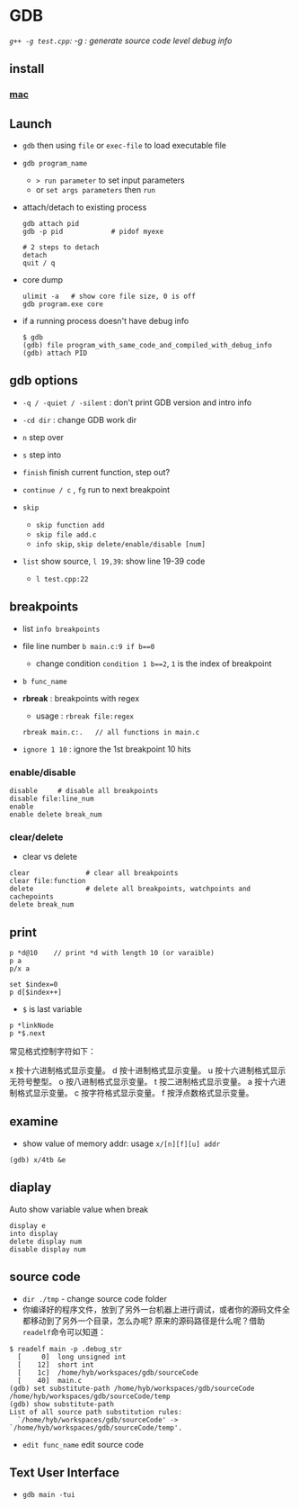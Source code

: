 # GDB


*`g++ -g test.cpp`: -g : generate source code level debug info*

## install

### [mac](https://zhuanlan.zhihu.com/p/68398728)


## Launch

- `gdb` then using `file` or `exec-file` to load executable file
- `gdb program_name`
  - `> run parameter` to set input parameters
  - or `set args parameters` then `run`
- attach/detach to existing process

  ```
  gdb attach pid
  gdb -p pid			# pidof myexe

  # 2 steps to detach
  detach
  quit / q
  ```
- core dump
  ```
  ulimit -a   # show core file size, 0 is off
  gdb program.exe core
  ```
- if a running process doesn't have debug info
  ```
  $ gdb
  (gdb) file program_with_same_code_and_compiled_with_debug_info
  (gdb) attach PID
  ```

## gdb options

- `-q / -quiet / -silent` : don't print GDB version and intro info
- `-cd dir` : change GDB work dir

- `n` step over
- `s` step into
- `finish` finish current function, step out?
- `continue / c` , `fg` run to next breakpoint
- `skip`
  - `skip function add`
  - `skip file add.c`
  - `info skip`, `skip delete/enable/disable [num]`
- `list` show source, `l 19,39`: show line 19-39 code
  - `l test.cpp:22`

## breakpoints

- list `info breakpoints`
- file line number `b main.c:9 if b==0`
  - change condition `condition 1 b==2`, `1` is the index of breakpoint
- `b func_name`

- **rbreak** : breakpoints with regex
  - usage : `rbreak file:regex`
  ```
  rbreak main.c:.   // all functions in main.c
  ```
- `ignore 1 10` : ignore the 1st breakpoint 10 hits

### enable/disable

```
disable     # disable all breakpoints
disable file:line_num
enable
enable delete break_num
```

### clear/delete

- clear vs delete
```
clear              # clear all breakpoints
clear file:function
delete             # delete all breakpoints, watchpoints and cachepoints
delete break_num
```

## print

```
p *d@10    // print *d with length 10 (or varaible)
p a
p/x a

set $index=0
p d[$index++]
```

- `$` is last variable

```
p *linkNode
p *$.next
```

常见格式控制字符如下：

x 按十六进制格式显示变量。
d 按十进制格式显示变量。
u 按十六进制格式显示无符号整型。
o 按八进制格式显示变量。
t 按二进制格式显示变量。
a 按十六进制格式显示变量。
c 按字符格式显示变量。
f 按浮点数格式显示变量。


## examine

* show value of memory addr: usage `x/[n][f][u] addr`

```
(gdb) x/4tb &e
```

## diaplay

Auto show variable value when break

```
display e
into display
delete display num
disable display num
```

## source code

- `dir ./tmp` - change source code folder
- 你编译好的程序文件，放到了另外一台机器上进行调试，或者你的源码文件全都移动到了另外一个目录，怎么办呢?
  原来的源码路径是什么呢？借助`readelf`命令可以知道：

```
$ readelf main -p .debug_str
  [     0]  long unsigned int
  [    12]  short int
  [    1c]  /home/hyb/workspaces/gdb/sourceCode
  [    40]  main.c
(gdb) set substitute-path /home/hyb/workspaces/gdb/sourceCode /home/hyb/workspaces/gdb/sourceCode/temp
(gdb) show substitute-path
List of all source path substitution rules:
  `/home/hyb/workspaces/gdb/sourceCode' -> `/home/hyb/workspaces/gdb/sourceCode/temp'.
```

- `edit func_name` edit source code

## Text User Interface

- `gdb main -tui`













